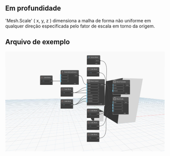 ## Em profundidade
'Mesh.Scale' ( x, y, z ) dimensiona a malha de forma não uniforme em qualquer direção especificada pelo fator de escala em torno da origem.

## Arquivo de exemplo

![Example](./Autodesk.DesignScript.Geometry.Mesh.Scale(mesh.x.y.z)_img.jpg)
